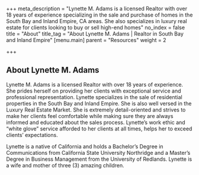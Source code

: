 +++
meta_description = "Lynette M. Adams is a licensed Realtor with over 18 years of experience specializing in the sale and purchase of homes in the South Bay and Inland Empire, CA areas. She also specializes in luxury real estate for clients looking to buy or sell high-end homes"
no_index = false
title = "About"
title_tag = "About Lynette M. Adams | Realtor in South Bay and Inland Empire"
[menu.main]
parent = "Resources"
weight = 2

+++
## About Lynette M. Adams

Lynette M. Adams is a licensed Realtor with over 18 years of experience. She prides herself on providing her clients with exceptional service and professional representation. Lynette specializes in the sale of residential properties in the South Bay and Inland Empire. She is also well versed in the Luxury Real Estate Market. She is extremely detail-oriented and strives to make her clients feel comfortable while making sure they are always informed and educated about the sales process. Lynette’s work ethic and “white glove” service afforded to her clients at all times, helps her to exceed clients’ expectations.  
  
Lynette is a native of California and holds a Bachelor’s Degree in Communications from California State University Northridge and a Master’s Degree in Business Management from the University of Redlands. Lynette is a wife and mother of three (3) amazing children.